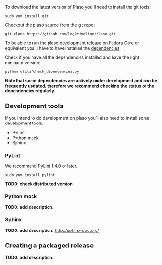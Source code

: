 To download the latest version of Plaso you'll need to install the git tools:
```
sudo yum install git
```

Checkout the plaso source from the git repo:
```
git clone https://github.com/log2timeline/plaso.git
```

To be able to run the plaso [development release](https://github.com/log2timeline/plaso/wiki/Releases-and-roadmap) on Fedora Core or equivalent you'll have to have installed the [dependencies](https://github.com/log2timeline/plaso/wiki/Dependencies-Fedora-Core).

Check if you have all the dependencies installed and have the right minimum version:
```
python utils/check_dependencies.py
```

**Note that some dependencies are actively under development and can be frequently updated, therefore we recommend checking the status of the dependencies regularly.**

## Development tools
If you intend to do development on plaso you'll also need to install some development tools:

* PyLint
* Python mock
* Sphinx

### PyLint
We recommend PyLint 1.4.0 or later. 

```
sudo yum install pylint
```

**TODO: check distributed version**

### Python mock
**TODO: add description.**

### Sphinx
**TODO: add description.**
http://sphinx-doc.org/

## Creating a packaged release
**TODO: add description.**